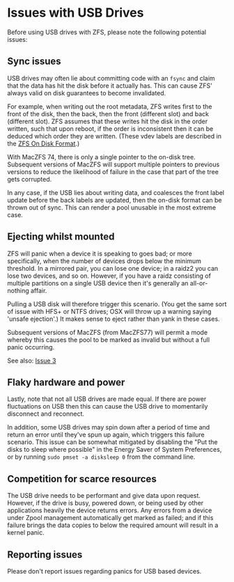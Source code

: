 # Issues with USB Drives #

Before using USB drives with ZFS, please note the following potential issues:

## Sync issues ##

USB drives may often lie about committing code with an `fsync` and claim that the data has hit the disk before it actually has. This can cause ZFS' always valid on disk guarantees to become invalidated.

For example, when writing out the root metadata, ZFS writes first to the front of the disk, then the back, then the front (different slot) and back (different slot). ZFS assumes that these writes hit the disk in the order written, such that upon reboot, if the order is inconsistent then it can be deduced which order they are written. (These vdev labels are described in the [ZFS On Disk Format](http://maczfs.googlecode.com/files/ZFSOnDiskFormat.pdf).)

With MacZFS 74, there is only a single pointer to the on-disk tree. Subsequent versions of MacZFS will support multiple pointers to previous versions to reduce the likelihood of failure in the case that part of the tree gets corrupted.

In any case, if the USB lies about writing data, and coalesces the front label update before the back labels are updated, then the on-disk format can be thrown out of sync. This can render a pool unusable in the most extreme case.

## Ejecting whilst mounted ##

ZFS will panic when a device it is speaking to goes bad; or more specifically, when the number of devices drops below the minimum threshold. In a mirrored pair, you can lose one device; in a raidz2 you can lose two devices, and so on. However, if you have a raidz consisting of multiple partitions on a single USB device then it's generally an all-or-nothing affair.

Pulling a USB disk will therefore trigger this scenario. (You get the same sort of issue with HFS+ or NTFS drives; OSX will throw up a warning saying 'unsafe ejection'.) It makes sense to eject rather than yank in these cases.

Subsequent versions of MacZFS (from MacZFS77) will permit a mode whereby this causes the pool to be marked as invalid but without a full panic occurring.

See also: [Issue 3](http://code.google.com/p/maczfs/issues/detail?id=3)

## Flaky hardware and power ##

Lastly, note that not all USB drives are made equal. If there are power fluctuations on USB then this can cause the USB drive to momentarily disconnect and reconnect.

In addition, some USB drives may spin down after a period of time and return an error until they've spun up again, which triggers this failure scenario. This issue can be somewhat mitigated by disabling the "Put the disks to sleep where possible" in the Energy Saver of System Preferences, or by running `sudo pmset -a disksleep 0` from the command line.

## Competition for scarce resources ##

The USB drive needs to be performant and give data upon request. However, if the drive is busy, powered down, or being used by other applications heavily the device returns errors. Any errors from a device under Zpool management automatically get marked as failed; and if this failure brings the data copies to below the required amount will result in a kernel panic.

## Reporting issues ##

Please don't report issues regarding panics for USB based devices.